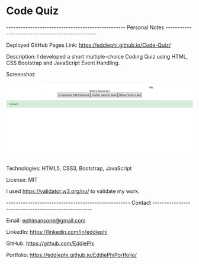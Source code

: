# Code Quiz

-------------------------------------------------- Personal Notes -------------------------------------------------

Deployed GitHub Pages Link: https://eddiephi.github.io/Code-Quiz/

Description: I developed a short multiple-choice Coding Quiz using HTML, CSS Bootstrap and JavaScript Event Handling.

Screenshot:

![Code Quiz](./Assets/code-quiz.png)

Technologies: HTML5, CSS3, Bootstrap, JavaScript

License: MIT

I used https://validator.w3.org/nu/ to validate my work.

---------------------------------------------------- Contact ----------------------------------------------------

Email: ephimansone@gmail.com 

LinkedIn: https://linkedin.com/in/eddiephi

GitHub: https://github.com/EddiePhi

Portfolio: https://eddiephi.github.io/EddiePhiPortfolio/



